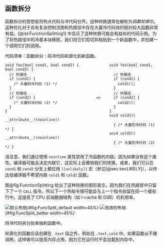 ## 函数拆分

函数拆分的思想是将热点代码与冷代码分开。这种转换通常也被称为*函数轮廓化*。这种优化对于具有复杂控制流图和热路径中存在大量冷代码块的相对较大函数非常有益。[@lst:FunctionSplitting1] 中显示了这种转换可能会有益处的代码示例。为了将热路径中的冷基本块移除，我们将它们剪切并粘贴到一个新函数中，并创建一个调用它们的调用。

代码清单：函数拆分：将冷代码轮廓化到新函数。

~~~~ {#lst:FunctionSplitting1 .cpp}
void foo(bool cond1, bool cond2) {              void foo(bool cond1, bool cond2) {
  // 热路径                                        // 热路径
  if (cond1) {                                    if (cond1) {
    /* 大量的冷代码 (1) */                            cold1(); 
  }                                               }
  // 热路径                                        // 热路径
  if (cond2) {                            =>      if (cond2) {
    /* 大量的冷代码 (2) */                            cold2(); 
  }                                               }
}                                               }
                                                void cold1() __attribute__((noinline)) 
                                                  { /* 大量的冷代码 (1) */ }
                                                void cold2() __attribute__((noinline))
                                                  { /* 大量的冷代码 (2) */ }
~~~~~~~~~~~~~~~~~~~~~~~~~~~~~~~~~~~~~~~~~~~~~~~~~

请注意，我们通过使用 `noinline` 属性禁用了冷函数的内联。因为如果没有这个属性，编译器可能会决定内联它，这实际上会撤销我们的转换。或者，我们可以在 `cond1` 和 `cond2` 分支上都应用 `[[unlikely]]` 宏（参见[@sec:secLIKELY]），以传达给编译器不希望内联 `cold1` 和 `cold2` 函数。

图@fig:FunctionSplitting 给出了这种转换的图形表示。因为我们在热路径中只留下了一个 `CALL` 指令，所以下一个热指令很可能会与上一个指令驻留在同一个缓存行中。这提高了 CPU 前端数据结构（如 I-cache 和 DSB）的利用率。

<div id="fig:FunctionSplitting">

![默认布局](https://raw.githubusercontent.com/dendibakh/perf-book/main/img/cpu_fe_opts/FunctionSplitting_Default.png){#fig:FuncSplit_default width=45%}
![改进的布局](https://raw.githubusercontent.com/dendibakh/perf-book/main/img/cpu_fe_opts/FunctionSplitting_Improved.png){#fig:FuncSplit_better width=45%}

将冷代码拆分到单独的函数中。
</div>

轮廓化的函数应该创建在 `.text` 段之外，例如在 `.text.cold` 中。如果函数从不被调用，这样做可以提高内存占用，因为它在运行时不会加载到内存中。
